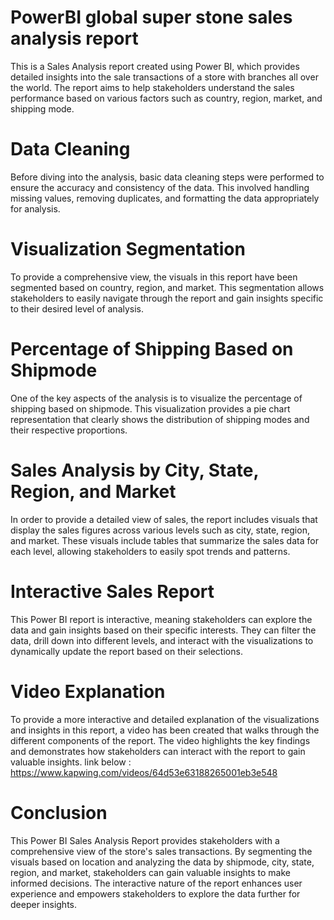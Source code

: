 # PowerBI  global super stone sales analysis report

This is a Sales Analysis report created using Power BI,
which provides detailed insights into the sale transactions of a store with branches all over the world.
The report aims to help stakeholders understand the sales performance based on various 
factors such as country, region, market, and shipping mode.

# Data Cleaning

Before diving into the analysis, 
basic data cleaning steps were performed to ensure the accuracy and consistency of the data.
This involved handling missing values, removing duplicates, 
and formatting the data appropriately for analysis.

# Visualization Segmentation

To provide a comprehensive view, 
the visuals in this report have been segmented based on country,
region, and market. This segmentation allows stakeholders to easily 
navigate through the report and gain insights specific to their desired level of analysis.

# Percentage of Shipping Based on Shipmode

One of the key aspects of the analysis is to visualize the percentage of shipping based on shipmode.
This visualization provides a pie chart representation that 
clearly shows the distribution of shipping modes and their respective proportions.

# Sales Analysis by City, State, Region, and Market

In order to provide a detailed view of sales, 
the report includes visuals that display the sales figures across various levels such as 
city, state, region, and market.
These visuals include tables that summarize the sales data for each level, 
allowing stakeholders to easily spot trends and patterns.

# Interactive Sales Report

This Power BI report is interactive, 
meaning stakeholders can explore the data and gain insights based on their specific interests.
They can filter the data, drill down into different levels, 
and interact with the visualizations to dynamically update the report based on their selections.

# Video Explanation

To provide a more interactive and detailed explanation of the visualizations and insights in this report, 
a video has been created that walks through the different components of the report. 
The video highlights the key findings and demonstrates how stakeholders can interact with the report to gain valuable insights.
link below : https://www.kapwing.com/videos/64d53e63188265001eb3e548


# Conclusion

This Power BI Sales Analysis Report provides stakeholders with a comprehensive view of the store's sales transactions. 
By segmenting the visuals based on location and analyzing the data by shipmode, city, state, region, and market, stakeholders 
can gain valuable insights to make informed decisions. 
The interactive nature of the report enhances user experience and empowers 
stakeholders to explore the data further for deeper insights.
